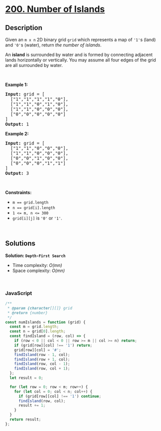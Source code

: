 # [200. Number of Islands](https://leetcode.com/problems/number-of-islands)

## Description

<div class="elfjS" data-track-load="description_content"><p>Given an <code>m x n</code> 2D binary grid <code>grid</code> which represents a map of <code>'1'</code>s (land) and <code>'0'</code>s (water), return <em>the number of islands</em>.</p>

<p>An <strong>island</strong> is surrounded by water and is formed by connecting adjacent lands horizontally or vertically. You may assume all four edges of the grid are all surrounded by water.</p>

<p>&nbsp;</p>
<p><strong class="example">Example 1:</strong></p>

<pre><strong>Input:</strong> grid = [
  ["1","1","1","1","0"],
  ["1","1","0","1","0"],
  ["1","1","0","0","0"],
  ["0","0","0","0","0"]
]
<strong>Output:</strong> 1
</pre>

<p><strong class="example">Example 2:</strong></p>

<pre><strong>Input:</strong> grid = [
  ["1","1","0","0","0"],
  ["1","1","0","0","0"],
  ["0","0","1","0","0"],
  ["0","0","0","1","1"]
]
<strong>Output:</strong> 3
</pre>

<p>&nbsp;</p>
<p><strong>Constraints:</strong></p>

<ul>
	<li><code>m == grid.length</code></li>
	<li><code>n == grid[i].length</code></li>
	<li><code>1 &lt;= m, n &lt;= 300</code></li>
	<li><code>grid[i][j]</code> is <code>'0'</code> or <code>'1'</code>.</li>
</ul>
</div>

<p>&nbsp;</p>

## Solutions

**Solution: `Depth-First Search`**

- Time complexity: <em>O(mn)</em>
- Space complexity: <em>O(mn)</em>

<p>&nbsp;</p>

### **JavaScript**

```js
/**
 * @param {character[][]} grid
 * @return {number}
 */
const numIslands = function (grid) {
  const m = grid.length;
  const n = grid[0].length;
  const findIsland = (row, col) => {
    if (row < 0 || col < 0 || row >= m || col >= n) return;
    if (grid[row][col] !== '1') return;
    grid[row][col] = '#';
    findIsland(row - 1, col);
    findIsland(row + 1, col);
    findIsland(row, col - 1);
    findIsland(row, col + 1);
  };
  let result = 0;

  for (let row = 0; row < m; row++) {
    for (let col = 0; col < n; col++) {
      if (grid[row][col] !== '1') continue;
      findIsland(row, col);
      result += 1;
    }
  }
  return result;
};
```
